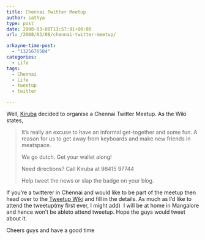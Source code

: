 ```yaml
---
title: Chennai Twitter Meetup
author: sathya
type: post
date: 2008-03-08T13:57:01+00:00
url: /2008/03/08/chennai-twitter-meetup/

arkayne-time-post:
  - "1325676584"
categories:
  - Life
tags:
  - Chennai
  - Life
  - tweetup
  - twitter

---
```

Well, [Kiruba][1] decided to organise a Chennai Twitter Meetup. As the Wiki states,

> It&#8217;s really an excuse to have an informal get-together and some fun. A reason for us to get away from keyboards and make new friends in meatspace.
> 
> We go dutch. Get your wallet along!
> 
> Need directions? Call Kiruba at 98415 97744
> 
> Help tweet the news or slap the badge on your blog.

If you&#8217;re a twitterer in Chennai and would like to be part of the meetup then head over to the [Tweetup Wiki][2] and fill in the details. As much as I&#8217;d like to attend the tweetup(my first ever, I might add)  I will be at home in Mangalore and hence won&#8217;t be ableto attend tweetup. Hope the guys would tweet about it.

Cheers guys and have a good time

 [1]: https://www.kiruba.com/
 [2]: https://tweetup.pbwiki.com/
